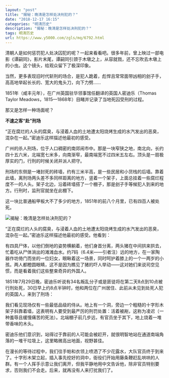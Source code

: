 ```yaml
---
layout: "post"
title: "揭秘：晚清是怎样处决刑犯的？"
date: "2018-12-17 16:15"
categories: "明清历史"
description: "揭秘：晚清是怎样处决刑犯的？"
tags: 明清历史
url: https://www.y5000.com/zgls/mq/6792.html
---
```






清朝人是如何惩罚犯人处决囚犯的呢？一起来看看吧。很多年前，曾上映过一部电影《谭嗣同》，影片末尾，谭嗣同引颈于木墩之上，从容就戮，还不忘吹去木墩上的小虫。这个镜头，给观众留下了极深印象。

当然，更多表现旧时代斩刑的场合，是犯人跪着，彪悍且常常面带凶相的刽子手，高高地举起长长的、宽大的鬼头刀，向下力劈……

1851年（咸丰元年），在广州英国驻华领事馆任翻译的英国人密迪乐（Thomas Taylor
Meadows，1815—1868年）目睹并记录了当地死囚受刑的过程。

那又是怎样一种场面呢？

**不速之客“赴”刑场**

“正在腐烂的人头的腐臭，与浸着人血的土地遭太阳烧烤生成的水汽发出的恶臭，混杂在一起。”密迪乐这样描述他最初的感受。

广州的杀人刑场，位于人口稠密的南郊闹市中。那是一块窄狭之地，南北向，长约四十五六米，北端宽七米多，向南渐窄，最南端宽不过四米五左右。顶头是一扇极厚实的门，行刑的时候关闭并派人把守。

刑场的东侧是一堵封死的砖墙，约有三米半高，是一些民居和小货栈的后墙。靠着此墙，离刑场两头差不多同样距离的地方，竖着一个架子，上面总挂着一些腐烂程度不一的人头。架子北边，沿着砖墙搭了一个棚子，那是刽子手等候犯人到来的地方。行刑时，监刑官就坐在此棚下。

这一块比普通船甲板大不了多少的地方，1851年的前八个月里，已有四百人被处死。

![揭秘：晚清是怎样处决刑犯的？](/uploads/allimg/161208/6-16120P9560aZ.JPG)

“正在腐烂的人头的腐臭，与浸着人血的土地遭太阳烧烤生成的水汽发出的恶臭，混杂在一起。”密迪乐这样描述他最初的感受。他看到：

有四具尸体，以他们倒地的姿势横躺着，他们身首分离，两头猪在中间拱来拱去，忙着吃从尸体淌出的滩滩血水。约7码（6.4米——引者注）远的地方，在一家陶器作坊倚门而坐的一位妇女，眼瞅着这一场景，同时呵护着膝上的一个一两岁的小孩。两人都瞪圆眼睛，这不是因为瞧见了猪的吓人举动——这对她们来说司空见惯，而是看着我们这些整束奇异的外国人。

1851年7月29日晚，密迪乐听说有34名叛乱分子或是匪徒将在第二天8点到10点被行刑处死，30日早上约8点半钟时，他和两位在广州居住、此前从未见到处死人犯的英国人，来到了刑场：

我们看见现场仅有一些最低品级的侍从。地上有一个洞，旁边一个粗糙的十字形木架子斜靠着墙，这表明有人要受到最严厉的刑罚处置：活着被剐，这称为凌迟（一种羞辱且缓慢痛苦的死法）。北端棚子前几步远，有官员坐于其下，地上烧着一堆带香味的木头。

密迪乐他们意识到，站得过于靠前的人可能会被赶开，就很明智地站在通道南端角落的一堆干垃圾上，这里略微高出地面，视野甚佳。

在漫长的等待过程中，我们往手帕和衣领上喷洒了不少花露水，大队官员终于到来了。十字形木架立起，插入事先挖好的洞中，衙役们开始用藤条鞭赶乱哄哄的人群。有一个人挥手示意让我们离开，但我平静地用中文告诉他，除非官员特别要求，否则我们不会走。后来，就再没有人来打扰我们了。
